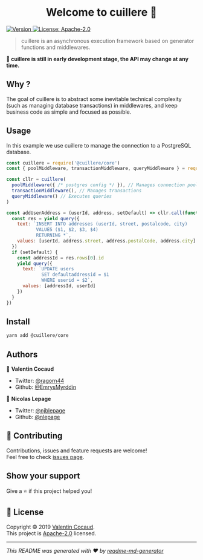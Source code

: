 <h1 align="center">Welcome to cuillere 🥄</h1>
<p>
  <a href="https://www.npmjs.com/package/@cuillere/core" target="_blank">
    <img alt="Version" src="https://img.shields.io/npm/v/@cuillere/core.svg">
  </a>
  <a href="https://spdx.org/licenses/Apache-2.0.html" target="_blank">
    <img alt="License: Apache-2.0" src="https://img.shields.io/badge/License-Apache2.0-yellow.svg" />
  </a>
</p>

> cuillere is an asynchronous execution framework based on generator functions and middlewares.

**🚧 cuillere is still in early development stage, the API may change at any time.**

## Why ?

The goal of cuillere is to abstract some inevitable technical complexity (such as managing database transactions) in middlewares, and keep business code as simple and focused as possible.

## Usage

In this example we use cuillere to manage the connection to a PostgreSQL database.

```js
const cuillere = require('@cuillere/core')
const { poolMiddleware, transactionMiddleware, queryMiddleware } = require('@cuillere/postgres')

const cllr = cuillere(
  poolMiddleware({ /* postgres config */ }), // Manages connection pool
  transactionMiddleware(), // Manages transactions
  queryMiddleware() // Executes queries
)

const addUserAddress = (userId, address, setDefault) => cllr.call(function*() {
  const res = yield query({
    text: `INSERT INTO addresses (userId, street, postalcode, city)
           VALUES ($1, $2, $3, $4)
           RETURNING *`,
    values: [userId, address.street, address.postalCode, address.city]
  })
  if (setDefault) {
    const addressId = res.rows[0].id
    yield query({
      text: `UPDATE users
             SET defaultaddressid = $1
             WHERE userid = $2`,
      values: [addressId, userId]
    })
  }
})
```

## Install

```sh
yarn add @cuillere/core
```

## Authors

👤 **Valentin Cocaud**

* Twitter: [@ragorn44](https://twitter.com/ragorn44)
* Github: [@EmrysMyrddin](https://github.com/EmrysMyrddin)

👤 **Nicolas Lepage**

* Twitter: [@njblepage](https://twitter.com/njblepage)
* Github: [@nlepage](https://github.com/nlepage)

## 🤝 Contributing

Contributions, issues and feature requests are welcome!<br />Feel free to check [issues page](https://github.com/EmrysMyrddin/cuillere/issues).

## Show your support

Give a ⭐️ if this project helped you!

## 📝 License

Copyright © 2019 [Valentin Cocaud](https://github.com/EmrysMyrddin).<br />
This project is [Apache-2.0](https://spdx.org/licenses/Apache-2.0.html) licensed.

***
_This README was generated with ❤️ by [readme-md-generator](https://github.com/kefranabg/readme-md-generator)_
